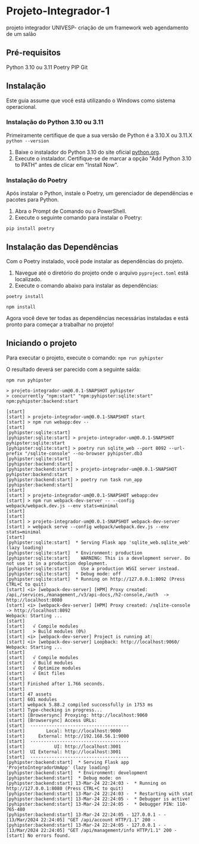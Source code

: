 # Projeto-Integrador-1
projeto integrador UNIVESP- criação de um framework web agendamento de um salão 

## Pré-requisitos
Python 3.10 ou 3.11
Poetry
PIP
Git

## Instalação

Este guia assume que você está utilizando o Windows como sistema operacional.

### Instalação do Python 3.10 ou 3.11
Primeiramente certifique de que a sua versão de Python é a 3.10.X ou 3.11.X
```python --version```

1. Baixe o instalador do Python 3.10 do site oficial [python.org](https://www.python.org/downloads/release/python-3100/).
2. Execute o instalador. Certifique-se de marcar a opção "Add Python 3.10 to PATH" antes de clicar em "Install Now".

### Instalação do Poetry

Após instalar o Python, instale o Poetry, um gerenciador de dependências e pacotes para Python.

1. Abra o Prompt de Comando ou o PowerShell.
2. Execute o seguinte comando para instalar o Poetry:

```pip install poetry```

## Instalação das Dependências

Com o Poetry instalado, você pode instalar as dependências do projeto.

1. Navegue até o diretório do projeto onde o arquivo `pyproject.toml` está localizado.
2. Execute o comando abaixo para instalar as dependências:

```poetry install```

```npm install```


Agora você deve ter todas as dependências necessárias instaladas e está pronto para começar a trabalhar no projeto!

## Iniciando o projeto

Para executar o projeto, execute o comando:
```npm run pyhipster```

O resultado deverá ser parecido com a seguinte saída:


```
npm run pyhipster

> projeto-integrador-um@0.0.1-SNAPSHOT pyhipster
> concurrently "npm:start" "npm:pyhipster:sqlite:start" npm:pyhipster:backend:start

[start]
[start] > projeto-integrador-um@0.0.1-SNAPSHOT start
[start] > npm run webapp:dev --
[start]
[pyhipster:sqlite:start]
[pyhipster:sqlite:start] > projeto-integrador-um@0.0.1-SNAPSHOT pyhipster:sqlite:start
[pyhipster:sqlite:start] > poetry run sqlite_web --port 8092 --url-prefix "/sqlite-console" --no-browser pyhipster.db3
[pyhipster:sqlite:start]
[pyhipster:backend:start]
[pyhipster:backend:start] > projeto-integrador-um@0.0.1-SNAPSHOT pyhipster:backend:start
[pyhipster:backend:start] > poetry run task run_app
[pyhipster:backend:start]
[start]
[start] > projeto-integrador-um@0.0.1-SNAPSHOT webapp:dev
[start] > npm run webpack-dev-server -- --config webpack/webpack.dev.js --env stats=minimal
[start]
[start]
[start] > projeto-integrador-um@0.0.1-SNAPSHOT webpack-dev-server
[start] > webpack serve --config webpack/webpack.dev.js --env stats=minimal
[start]
[pyhipster:sqlite:start]  * Serving Flask app 'sqlite_web.sqlite_web' (lazy loading)
[pyhipster:sqlite:start]  * Environment: production
[pyhipster:sqlite:start]    WARNING: This is a development server. Do not use it in a production deployment.
[pyhipster:sqlite:start]    Use a production WSGI server instead.
[pyhipster:sqlite:start]  * Debug mode: off
[pyhipster:sqlite:start]  * Running on http://127.0.0.1:8092 (Press CTRL+C to quit)
[start] <i> [webpack-dev-server] [HPM] Proxy created: /api,/services,/management,/v3/api-docs,/h2-console,/auth  -> http://localhost:8080
[start] <i> [webpack-dev-server] [HPM] Proxy created: /sqlite-console  -> http://localhost:8092
Webpack: Starting ...
[start]
[start]   √ Compile modules
[start]   > Build modules (0%)
[start] <i> [webpack-dev-server] Project is running at:
[start] <i> [webpack-dev-server] Loopback: http://localhost:9060/
Webpack: Starting ...
[start]
[start]   √ Compile modules
[start]   √ Build modules
[start]   √ Optimize modules
[start]   √ Emit files
[start]
[start] Finished after 1.766 seconds.
[start]
[start] 47 assets
[start] 601 modules
[start] webpack 5.88.2 compiled successfully in 1753 ms
[start] Type-checking in progress...
[start] [Browsersync] Proxying: http://localhost:9060
[start] [Browsersync] Access URLs:
[start]  -------------------------------------
[start]        Local: http://localhost:9000
[start]     External: http://192.168.56.1:9000
[start]  -------------------------------------
[start]           UI: http://localhost:3001
[start]  UI External: http://localhost:3001
[start]  -------------------------------------
[pyhipster:backend:start]  * Serving Flask app 'ProjetoIntegradorUmApp' (lazy loading)
[pyhipster:backend:start]  * Environment: development
[pyhipster:backend:start]  * Debug mode: on
[pyhipster:backend:start] 13-Mar-24 22:24:03 -  * Running on http://127.0.0.1:8080 (Press CTRL+C to quit)
[pyhipster:backend:start] 13-Mar-24 22:24:03 -  * Restarting with stat
[pyhipster:backend:start] 13-Mar-24 22:24:05 -  * Debugger is active!
[pyhipster:backend:start] 13-Mar-24 22:24:05 -  * Debugger PIN: 110-765-480
[pyhipster:backend:start] 13-Mar-24 22:24:05 - 127.0.0.1 - - [13/Mar/2024 22:24:05] "GET /api/account HTTP/1.1" 200 -
[pyhipster:backend:start] 13-Mar-24 22:24:05 - 127.0.0.1 - - [13/Mar/2024 22:24:05] "GET /api/management/info HTTP/1.1" 200 -
[start] No errors found.
```
